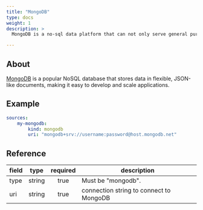 ```yaml
---
title: "MongoDB"
type: docs
weight: 1
description: >
  MongoDB is a no-sql data platform that can not only serve general purpose data requirements also perform VectorSearch where both operational data and embeddings used of search can reside in same document.

---
```


## About

[MongoDB][mongodb-docs] is a popular NoSQL database that stores data in
flexible, JSON-like documents, making it easy to develop and scale applications.

[mongodb-docs]: https://www.mongodb.com/docs/atlas/getting-started/

## Example

```yaml
sources:
    my-mongodb:
        kind: mongodb
        uri: "mongodb+srv://username:password@host.mongodb.net"       

```

## Reference

| **field** | **type** | **required** | **description**                                                   |
|-----------|:--------:|:------------:|-------------------------------------------------------------------|
| type      |  string  |     true     | Must be "mongodb".                                                |
| uri       |  string  |     true     | connection string to connect to MongoDB                           |

